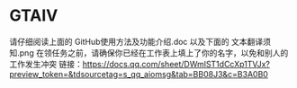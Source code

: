 # GTAIV
请仔细阅读上面的 GitHub使用方法及功能介绍.doc 以及下面的 文本翻译须知.png
在领任务之前，请确保你已经在工作表上填上了你的名字，以免和别人的工作发生冲突
链接：https://docs.qq.com/sheet/DWmlST1dCcXp1TVJx?preview_token=&tdsourcetag=s_qq_aiomsg&tab=BB08J3&c=B3A0B0
